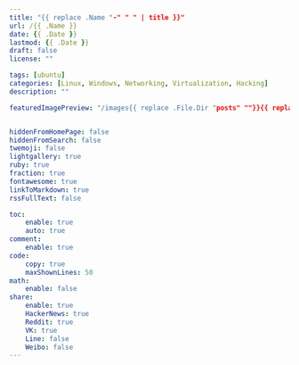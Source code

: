 ```yaml
---
title: "{{ replace .Name "-" " " | title }}"
url: /{{ .Name }}
date: {{ .Date }}
lastmod: {{ .Date }}
draft: false
license: ""

tags: [ubuntu]
categories: [Linux, Windows, Networking, Virtualization, Hacking]
description: ""

featuredImagePreview: "/images{{ replace .File.Dir "posts" ""}}{{ replace .Name "-" "_" }}/{{ replace .Name "-" "_" }}.png"


hiddenFromHomePage: false
hiddenFromSearch: false
twemoji: false
lightgallery: true
ruby: true
fraction: true
fontawesome: true
linkToMarkdown: true
rssFullText: false

toc:
    enable: true
    auto: true
comment:
    enable: true
code:
    copy: true
    maxShownLines: 50
math:
    enable: false
share:
    enable: true
    HackerNews: true
    Reddit: true
    VK: true
    Line: false
    Weibo: false
---
```

<!--more-->